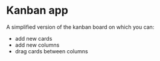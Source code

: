 # Kanban app

A simplified version of the kanban board on which you can:

* add new cards
* add new columns
* drag cards between columns